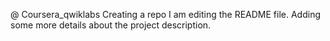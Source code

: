 @ Coursera_qwiklabs
Creating a repo
I am editing the README file. Adding some more details about the project description.
